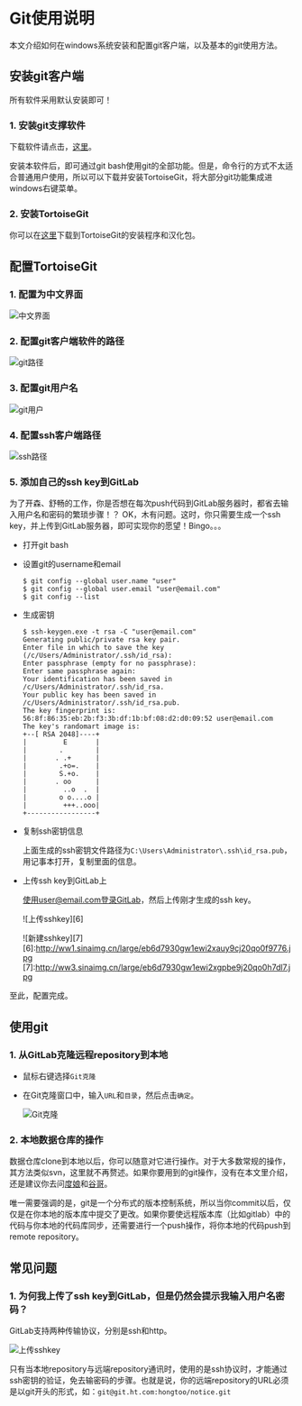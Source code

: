 # Git使用说明

本文介绍如何在windows系统安装和配置git客户端，以及基本的git使用方法。

## 安装git客户端

所有软件采用默认安装即可！

### 1. 安装git支撑软件

下载软件请点击，[这里](http://git-scm.com/download/)。

安装本软件后，即可通过git bash使用git的全部功能。但是，命令行的方式不太适合普通用户使用，所以可以下载并安装TortoiseGit，将大部分git功能集成进windows右键菜单。

### 2. 安装TortoiseGit

你可以在[这里](http://tortoisegit.org/download/)下载到TortoiseGit的安装程序和汉化包。

## 配置TortoiseGit

### 1. 配置为中文界面

![中文界面][1]

### 2. 配置git客户端软件的路径

![git路径][2]

### 3. 配置git用户名

![git用户][3]

### 4. 配置ssh客户端路径

![ssh路径][4]

### 5. 添加自己的ssh key到GitLab

为了开森、舒畅的工作，你是否想在每次push代码到GitLab服务器时，都省去输入用户名和密码的繁琐步骤！？
OK，木有问题。这时，你只需要生成一个ssh key，并上传到GitLab服务器，即可实现你的愿望！Bingo。。。

* 打开git bash
* 设置git的username和email    
    ```
    $ git config --global user.name "user"
    $ git config --global user.email "user@email.com"
    $ git config --list
    ```
* 生成密钥
    ```
    $ ssh-keygen.exe -t rsa -C "user@email.com"
    Generating public/private rsa key pair.
    Enter file in which to save the key (/c/Users/Administrator/.ssh/id_rsa):
    Enter passphrase (empty for no passphrase):
    Enter same passphrase again:
    Your identification has been saved in /c/Users/Administrator/.ssh/id_rsa.
    Your public key has been saved in /c/Users/Administrator/.ssh/id_rsa.pub.
    The key fingerprint is:
    56:8f:86:35:eb:2b:f3:3b:df:1b:bf:08:d2:d0:09:52 user@email.com
    The key's randomart image is:
    +--[ RSA 2048]----+
    |         E       |
    |        .        |
    |       . .+      |
    |        .+o=.    |
    |        S.+o.    |
    |       . oo      |
    |         ..o  .  |
    |        o o....o |
    |         +++..ooo|
    +-----------------+
    ```
* 复制ssh密钥信息

	上面生成的ssh密钥文件路径为`C:\Users\Administrator\.ssh\id_rsa.pub`，用记事本打开，复制里面的信息。

* 上传ssh key到GitLab上

	使用user@email.com登录GitLab，然后上传刚才生成的ssh key。

	![上传sshkey][6]

	![新建sshkey][7]
[6]:http://ww1.sinaimg.cn/large/eb6d7930gw1ewi2xauy9cj20qo0f9776.jpg
[7]:http://ww3.sinaimg.cn/large/eb6d7930gw1ewi2xgpbe9j20qo0h7dl7.jpg

至此，配置完成。

[1]:http://ww4.sinaimg.cn/large/eb6d7930gw1ewdoy8aj8rj20lh066jt3.jpg
[2]:http://ww4.sinaimg.cn/large/eb6d7930gw1ewdoydwnpgj20lh0asmzk.jpg
[3]:http://ww2.sinaimg.cn/large/eb6d7930gw1ewdoyky0b5j20lh09fjtq.jpg
[4]:http://ww4.sinaimg.cn/large/eb6d7930gw1ewdoyowv78j20lh066jsh.jpg

## 使用git

### 1. 从GitLab克隆远程repository到本地

* 鼠标右键选择`Git克隆`
* 在Git克隆窗口中，输入`URL`和`目录`，然后点击`确定`。
 
	![Git克隆][5]

[5]:http://ww4.sinaimg.cn/large/eb6d7930gw1ewi34wrfbhj20f107ft9q.jpg

### 2. 本地数据仓库的操作

数据仓库clone到本地以后，你可以随意对它进行操作。对于大多数常规的操作，其方法类似svn，这里就不再赘述。如果你要用到的git操作，没有在本文里介绍，还是建议你去问[度娘](http://www.baidu.com)和[谷哥](http://www.google.com.hk)。

唯一需要强调的是，git是一个分布式的版本控制系统，所以当你commit以后，仅仅是在你本地的版本库中提交了更改。如果你要使远程版本库（比如gitlab）中的代码与你本地的代码库同步，还需要进行一个push操作，将你本地的代码push到remote repository。

## 常见问题

### 1. 为何我上传了ssh key到GitLab，但是仍然会提示我输入用户名密码？

GitLab支持两种传输协议，分别是ssh和http。

![上传sshkey][8]

只有当本地repository与远端repository通讯时，使用的是ssh协议时，才能通过ssh密钥的验证，免去输密码的步骤。也就是说，你的远端repository的URL必须是以git开头的形式，如：`git@git.ht.com:hongtoo/notice.git`

[8]:http://ww2.sinaimg.cn/large/eb6d7930gw1ewi3lonxhbj20ie0ahdhd.jpg